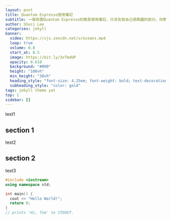 ```yaml
---
layout: post
title: Quantum Espresso使用筆記
subtitle: 一個有關Quantum Espresso的簡易使用筆記，只涉及我自己感興趣的部分。你應該明白，這些內容僅供參考。
author: Shuci Lee
categories: jekyll
banner:
  video: https://vjs.zencdn.net/v/oceans.mp4
  loop: true
  volume: 0.8
  start_at: 8.5
  image: https://bit.ly/3xTmdUP
  opacity: 0.618
  background: "#000"
  height: "100vh"
  min_height: "38vh"
  heading_style: "font-size: 4.25em; font-weight: bold; text-decoration: underline"
  subheading_style: "color: gold"
tags: jekyll theme yat
top: 1
sidebar: []
---
```


test1

## section 1

test2

## section 2

test3

```cpp
#include <iostream>
using namespace std;

int main() {
  cout << "Hello World!";
  return 0;
}
// prints 'Hi, Tom' to STDOUT.
```
